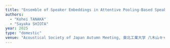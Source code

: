 ```yaml
---
title: "Ensemble of Speaker Embeddings in Attentive Pooling-Based Speaker Verification"
authors:
  - "Kohei TANAKA"
  - "Sayaka SHIOTA"
year: 2025
type: "domestic"
venue: "Acoustical Society of Japan Autumn Meeting, 東北工業大学 八木山キャンパス, 2025-09-12."
---
```

